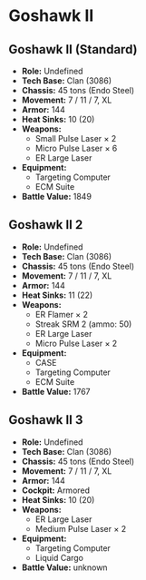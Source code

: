 # Goshawk II
## Goshawk II (Standard)
- **Role:** Undefined
- **Tech Base:** Clan (3086)
- **Chassis:** 45 tons (Endo Steel)
- **Movement:** 7 / 11 / 7, XL
- **Armor:** 144
- **Heat Sinks:** 10 (20)
- **Weapons:**
  - Small Pulse Laser × 2
  - Micro Pulse Laser × 6
  - ER Large Laser
- **Equipment:**
  - Targeting Computer
  - ECM Suite
- **Battle Value:** 1849

## Goshawk II 2
- **Role:** Undefined
- **Tech Base:** Clan (3086)
- **Chassis:** 45 tons (Endo Steel)
- **Movement:** 7 / 11 / 7, XL
- **Armor:** 144
- **Heat Sinks:** 11 (22)
- **Weapons:**
  - ER Flamer × 2
  - Streak SRM 2 (ammo: 50)
  - ER Large Laser
  - Micro Pulse Laser × 2
- **Equipment:**
  - CASE
  - Targeting Computer
  - ECM Suite
- **Battle Value:** 1767

## Goshawk II 3
- **Role:** Undefined
- **Tech Base:** Clan (3086)
- **Chassis:** 45 tons (Endo Steel)
- **Movement:** 7 / 11 / 7, XL
- **Armor:** 144
- **Cockpit:** Armored
- **Heat Sinks:** 10 (20)
- **Weapons:**
  - ER Large Laser
  - Medium Pulse Laser × 2
- **Equipment:**
  - Targeting Computer
  - Liquid Cargo
- **Battle Value:** unknown

